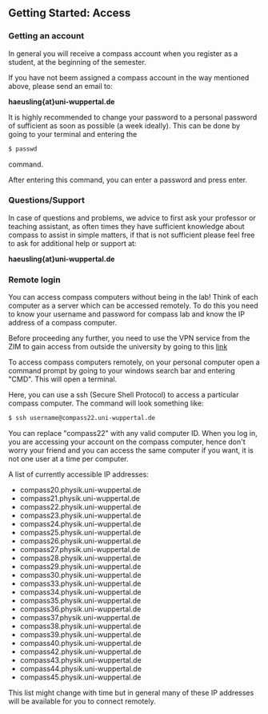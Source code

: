 ## Getting Started: Access
### Getting an account
In general you will receive a compass account when you register as a student, at the beginning of the semester.

If you have not beem assigned a compass account in the way mentioned above, please send an email to:

**haeusling{at}uni-wuppertal.de**

It is highly recommended to change your password to a  personal password of sufficient 
as soon as possible (a week ideally). This can be done by going to your terminal and entering the 

```bash
$ passwd
```

command. 

After entering this command, you can enter a password and press enter.


### Questions/Support
In case of questions and problems, we advice to first ask your professor or teaching assistant, as often times they have 
sufficient knowledge about compass to assist in simple matters, if that is not sufficient please feel free to ask for additional help 
or support at:

**haeusling{at}uni-wuppertal.de**


### Remote login
You can access compass computers without being in the lab! Think of each computer as a server which can be accessed remotely. To do this
you need to know your username and password for compass lab and know the IP address of a compass computer.

Before proceeding any further, you need to use the VPN service from the ZIM to gain access from outside the university by going to this [link](https://zim.uni-wuppertal.de/en/services/network-access/vpn-connections/)

To access compass computers 
remotely, on your personal computer open a command prompt by going to your windows search bar and entering "CMD". This will open a terminal.

Here, you can use a ssh (Secure Shell Protocol) to access a particular compass computer. The command will look something like:

```bash
$ ssh username@compass22.uni-wuppertal.de
```
You can replace "compass22" with any valid computer ID. When you log in, you are accessing your account on the compass computer, hence don't 
worry your friend and you can access the same computer if you want, it is not one user at a time per computer.

A list of currently accessible IP addresses:

* compass20.physik.uni-wuppertal.de
* compass21.physik.uni-wuppertal.de
* compass22.physik.uni-wuppertal.de
* compass23.physik.uni-wuppertal.de
* compass24.physik.uni-wuppertal.de
* compass25.physik.uni-wuppertal.de
* compass26.physik.uni-wuppertal.de
* compass27.physik.uni-wuppertal.de
* compass28.physik.uni-wuppertal.de
* compass29.physik.uni-wuppertal.de
* compass30.physik.uni-wuppertal.de
* compass33.physik.uni-wuppertal.de
* compass34.physik.uni-wuppertal.de
* compass35.physik.uni-wuppertal.de
* compass36.physik.uni-wuppertal.de
* compass37.physik.uni-wuppertal.de
* compass38.physik.uni-wuppertal.de
* compass39.physik.uni-wuppertal.de
* compass40.physik.uni-wuppertal.de
* compass42.physik.uni-wuppertal.de
* compass43.physik.uni-wuppertal.de
* compass44.physik.uni-wuppertal.de
* compass45.physik.uni-wuppertal.de

This list might change with time but in general many of these IP addresses will be available for you to connect remotely.
